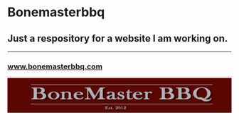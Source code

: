 # Bonemasterbbq
## Just a respository for a website I am working on.

***
### www.bonemasterbbq.com

![Bonemasterbbq Logo]( https://raw.githubusercontent.com/stiles69/bonemasterbbq/master/images/BonemasterBBQ.jpg )